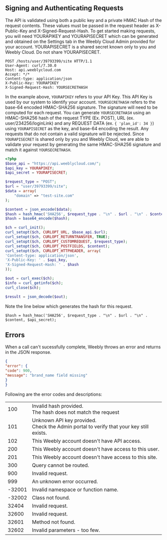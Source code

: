 ## Signing and Authenticating Requests
The API is validated using both a public key and a private HMAC Hash of the request contents. These values must be passed in the request header as X-Public-Key and X-Signed-Request-Hash. To get started making requests, you will need YOURAPIKEY and YOURAPISECRET which can be generated and obtained on the Settings tab in the Weebly Cloud Admin provided for your account.  YOURAPISECRET is a shared secret known only to you and Weebly Cloud. Do not share YOURAPISECRET.


~~~ shell
POST /hosts/user/39793399/site HTTP/1.1
User-Agent: curl/7.30.0
Host: api.weeblycloud.com
Accept: */*
Content-type: application/json
X-Public-Key: YOURAPIKEY
X-Signed-Request-Hash: YOURSECRETHASH
~~~

In the example above, `YOURAPIKEY` refers to your API Key. This API Key is used by our system to identify your account. `YOURSECRETHASH` refers to the base-64 encoded HMAC-SHA256 signature. The signature will need to be computed for each request.  You can generate `YOURSECRETHASH` using an HMAC-SHA256 hash of the request TYPE (Ex. POST), URL (ex. user/234256/loginLink) and any REQUEST DATA (ex. `{ 'plan_id': 34 }`) using `YOURAPISECRET` as the key, and base-64 encoding the result. Any requests that do not contain a valid signature will be rejected. Since `YOURAPISECRET`  is shared only by you and Weebly Cloud, we are able to validate your request by generating the same HMAC-SHA256 signature and match it against `YOURSECRETHASH`.

~~~ php
<?php
$base_api = "https://api.weeblycloud.com/";
$api_key = YOURAPIKEY;
$api_secret = YOURAPISECRET;

$request_type = "POST";
$url = "user/39793399/site";
$data = array(
    "domain" => "test-site.com"
);

$content = json_encode($data);
$hash = hash_hmac('SHA256', $request_type . "\n" . $url . "\n" . $content, $api_secret);
$hash = base64_encode($hash);

$ch = curl_init();
curl_setopt($ch, CURLOPT_URL, $base_api.$url);
curl_setopt($ch, CURLOPT_RETURNTRANSFER, TRUE);
curl_setopt($ch, CURLOPT_CUSTOMREQUEST, $request_type);
curl_setopt($ch, CURLOPT_POSTFIELDS, $content);
curl_setopt($ch, CURLOPT_HTTPHEADER, array(
'Content-type: application/json',
'X-Public-Key: ' . $api_key,
'X-Signed-Request-Hash: ' . $hash
));

$out = curl_exec($ch);
$info = curl_getinfo($ch);
curl_close($ch);

$result = json_decode($out);
~~~

Note the line below which generates the hash for this request.

~~~
$hash = hash_hmac('SHA256', $request_type . "\n" . $url . "\n" . $content, $api_secret);
~~~

## Errors

When a call can't sucessfully complete, Weebly throws an error and returns in the JSON response.

~~~ JSON
{
"error": {
"code": 900,
"message": "brand_name field missing"
}
}
~~~


Following are the error codes and descriptions&#58;
<table>
    <tr>
        <td>​100</td>
        <td>Invalid hash provided.<br>The hash does not match the request</td>
    </tr>
    <tr>
        <td>101</td>
        <td>Unknown API key provided.<br>Check the Admin portal to verify that your key still exists.</td>
    </tr>
    <tr>
        <td>102</td>
        <td>This Weebly account doesn't have API access.</td>
    </tr>
    <tr>
        <td>200</td>
        <td>This Weebly account doesn't have access to this user.</td>
    </tr>
    <tr>
        <td>201</td>
        <td>This Weebly account doesn't have access to this site.</td>
    </tr>
    <tr>
        <td>300</td>
        <td>Query cannot be routed.</td>
    </tr>
    <tr>
        <td>​900</td>
        <td>​Invalid request.</td>
    </tr>
    <tr>
        <td>​999</td>
        <td>​An unknown error occurred.</td>
    </tr>
    <tr>
        <td>​-32001</td>
        <td>​Invalid namespace or function name.</td>
    </tr>
    <tr>
        <td>​-32002</td>
        <td>​Class not found.</td>
    </tr>
    <tr>
        <td>​32404</td>
        <td>​Invalid request.</td>
    </tr>
    <tr>
        <td>​32600</td>
        <td>​Invalid request.</td>
    </tr>
    <tr>
        <td>​32601</td>
        <td>​Method not found.</td>
    </tr>
    <tr>
        <td>32602</td>
        <td>Invalid parameters - too few.</td>
    </tr>
</table>
